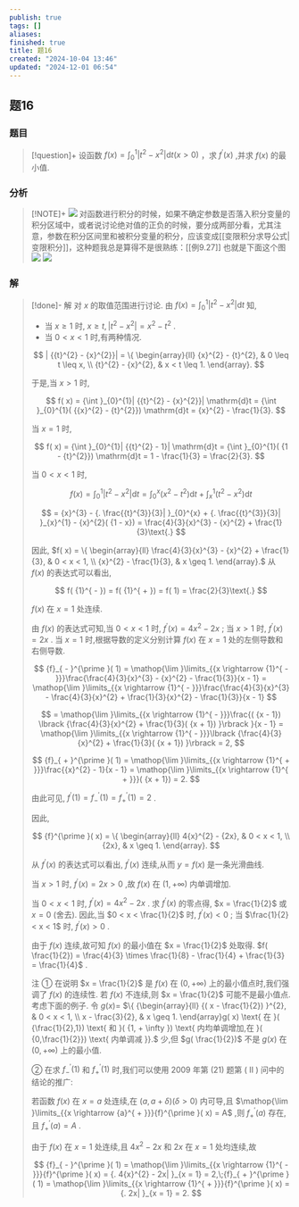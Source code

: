 ```yaml
---
publish: true
tags: []
aliases: 
finished: true
title: 题16
created: "2024-10-04 13:46"
updated: "2024-12-01 06:54"
---
```

## 题16
### 题目
> [!question]+
> 设函数 $f( x) = {\int }_{0}^{1}| {{t}^{2} - {x}^{2}}| \mathrm{d}t( {x > 0})$ ，求 ${f}^{\prime }( x)$ ,并求 $f( x)$ 的最小值.
### 分析
> [!NOTE]+
> ![](https://img.hwenyi.live/202411291741436.webp)
> 对函数进行积分的时候，如果不确定参数是否落入积分变量的积分区域中，或者说讨论绝对值的正负的时候，要分成两部分看，尤其注意，参数在积分区间里和被积分变量的积分，应该变成[[变限积分求导公式|变限积分]]，这种题我总是算得不是很熟练：[[例9.27]]
> 也就是下面这个图
> ![](https://img.hwenyi.live/202409011232337.webp)
> ![](https://img.hwenyi.live/202411291741192.webp)
### 解
> [!done]-
> 解 对 $x$ 的取值范围进行讨论. 由 $f( x) = {\int }_{0}^{1}| {{t}^{2} - {x}^{2}}| \mathrm{d}t$ 知,
> 
> - 当 $x \geq 1$ 时, $x \geq t,| {{t}^{2} - {x}^{2}}| = {x}^{2} - {t}^{2}$ .
> - 当 $0 < x < 1$ 时,有两种情况.
> 
> $$
> | {{t}^{2} - {x}^{2}}| = \{ \begin{array}{ll} {x}^{2} - {t}^{2}, & 0 \leq t \leq x, \\ {t}^{2} - {x}^{2}, & x < t \leq 1. \end{array}.
> $$
> 
> 于是,当 $x > 1$ 时,
> 
> $$
> f( x) = {\int }_{0}^{1}| {{t}^{2} - {x}^{2}}| \mathrm{d}t = {\int }_{0}^{1}( {{x}^{2} - {t}^{2}}) \mathrm{d}t = {x}^{2} - \frac{1}{3}.
> $$
> 
> 当 $x = 1$ 时,
> 
> $$
> f( x) = {\int }_{0}^{1}| {{t}^{2} - 1}| \mathrm{d}t = {\int }_{0}^{1}( {1 - {t}^{2}}) \mathrm{d}t = 1 - \frac{1}{3} = \frac{2}{3}.
> $$
> 
> 当 $0 < x < 1$ 时,
> 
> $$
> f( x) = {\int }_{0}^{1}| {{t}^{2} - {x}^{2}}| \mathrm{d}t = {\int }_{0}^{x}( {{x}^{2} - {t}^{2}}) \mathrm{d}t + {\int }_{x}^{1}( {{t}^{2} - {x}^{2}}) \mathrm{d}t
> $$
> 
> $$
> = {x}^{3} - {. \frac{{t}^{3}}{3}| }_{0}^{x} + {. \frac{{t}^{3}}{3}| }_{x}^{1} - {x}^{2}( {1 - x}) = \frac{4}{3}{x}^{3} - {x}^{2} + \frac{1}{3}\text{.}
> $$
> 
> 因此, $f( x) = \{ \begin{array}{ll} \frac{4}{3}{x}^{3} - {x}^{2} + \frac{1}{3}, & 0 < x < 1, \\ {x}^{2} - \frac{1}{3}, & x \geq 1. \end{array}.$ 从 $f( x)$ 的表达式可以看出,
> 
> $$
> f( {1}^{ - }) = f( {1}^{ + }) = f( 1) = \frac{2}{3}\text{.}
> $$
> 
> $f( x)$ 在 $x = 1$ 处连续.
> 
> 由 $f( x)$ 的表达式可知,当 $0 < x < 1$ 时, ${f}^{\prime }( x) = 4{x}^{2} - {2x}$ ; 当 $x > 1$ 时, ${f}^{\prime }( x) = {2x}$ . 当 $x = 1$ 时,根据导数的定义分别计算 $f( x)$ 在 $x = 1$ 处的左侧导数和右侧导数.
> 
> $$
> {f}_{ - }^{\prime }( 1) = \mathop{\lim }\limits_{{x \rightarrow {1}^{ - }}}\frac{\frac{4}{3}{x}^{3} - {x}^{2} - \frac{1}{3}}{x - 1} = \mathop{\lim }\limits_{{x \rightarrow {1}^{ - }}}\frac{\frac{4}{3}{x}^{3} - \frac{4}{3}{x}^{2} + \frac{1}{3}{x}^{2} - \frac{1}{3}}{x - 1}
> $$
> 
> $$
> = \mathop{\lim }\limits_{{x \rightarrow {1}^{ - }}}\frac{( {x - 1}) \lbrack {\frac{4}{3}{x}^{2} + \frac{1}{3}( {x + 1}) }\rbrack }{x - 1} = \mathop{\lim }\limits_{{x \rightarrow {1}^{ - }}}\lbrack {\frac{4}{3}{x}^{2} + \frac{1}{3}( {x + 1}) }\rbrack = 2,
> $$
> 
> $$
> {f}_{ + }^{\prime }( 1) = \mathop{\lim }\limits_{{x \rightarrow {1}^{ + }}}\frac{{x}^{2} - 1}{x - 1} = \mathop{\lim }\limits_{{x \rightarrow {1}^{ + }}}( {x + 1}) = 2.
> $$
> 
> 由此可见, ${f}^{\prime }( 1) = {f}_{ - }^{\prime }( 1) = {f}_{ + }^{\prime }( 1) = 2$ .
> 
> 因此,
> 
> $$
> {f}^{\prime }( x) = \{ \begin{array}{ll} 4{x}^{2} - {2x}, & 0 < x < 1, \\ {2x}, & x \geq 1. \end{array}.
> $$
> 
> 从 ${f}^{\prime }( x)$ 的表达式可以看出, ${f}^{\prime }( x)$ 连续,从而 $y = f( x)$ 是一条光滑曲线.
> 
> 当 $x > 1$ 时, ${f}^{\prime }( x) = {2x} > 0$ ,故 $f( x)$ 在 $( {1, + \infty })$ 内单调增加.
> 
> 当 $0 < x < 1$ 时, ${f}^{\prime }( x) = 4{x}^{2} - {2x}$ . 求 ${f}^{\prime }( x)$ 的零点得, $x = \frac{1}{2}$ 或 $x = 0$ (舍去). 因此,当 $0 < x < \frac{1}{2}$ 时, ${f}^{\prime }( x) < 0$ ; 当 $\frac{1}{2} < x < 1$ 时, ${f}^{\prime }( x) > 0$ .
> 
> 由于 $f( x)$ 连续,故可知 $f( x)$ 的最小值在 $x = \frac{1}{2}$ 处取得. $f( \frac{1}{2}) = \frac{4}{3} \times \frac{1}{8} - \frac{1}{4} + \frac{1}{3} = \frac{1}{4}$ .
> 
> 注 ① 在说明 $x = \frac{1}{2}$ 是 $f( x)$ 在 $( {0, + \infty })$ 上的最小值点时,我们强调了 $f( x)$ 的连续性. 若 $f( x)$ 不连续,则 $x = \frac{1}{2}$ 可能不是最小值点. 考虑下面的例子. 令 $g( x) =$ $\{ {\begin{array}{ll} {( x - \frac{1}{2}) }^{2}, & 0 < x < 1, \\ x - \frac{3}{2}, & x \geq 1. \end{array}g( x) \text{ 在 }( {\frac{1}{2},1}) \text{ 和 }( {1, + \infty }) \text{ 内均单调增加,在 }( {0,\frac{1}{2}}) \text{ 内单调减 }}.$ 少,但 $g( \frac{1}{2})$ 不是 $g( x)$ 在 $( {0, + \infty })$ 上的最小值.
> 
> ② 在求 ${f}_{ - }^{\prime }( 1)$ 和 ${f}_{ + }^{\prime }( 1)$ 时,我们可以使用 2009 年第 (21) 题第 ( II ) 问中的结论的推广:
> 
> 若函数 $f( x)$ 在 $x = a$ 处连续,在 $( {a, a + \delta }) ( {\delta > 0})$ 内可导,且 $\mathop{\lim }\limits_{{x \rightarrow {a}^{ + }}}{f}^{\prime }( x) = A$ ,则 ${f}_{ + }^{\prime }( a)$ 存在,且 ${f}_{ + }^{\prime }( a) = A$ .
> 
> 由于 $f( x)$ 在 $x = 1$ 处连续,且 $4{x}^{2} - {2x}$ 和 ${2x}$ 在 $x = 1$ 处均连续,故
> 
> $$
> {f}_{ - }^{\prime }( 1) = \mathop{\lim }\limits_{{x \rightarrow {1}^{ - }}}{f}^{\prime }( x) = {. 4{x}^{2} - 2x| }_{x = 1} = 2,\;{f}_{ + }^{\prime }( 1) = \mathop{\lim }\limits_{{x \rightarrow {1}^{ + }}}{f}^{\prime }( x) = {. 2x| }_{x = 1} = 2.
> $$
